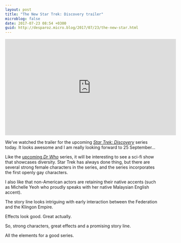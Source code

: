 ```yaml
---
layout: post
title: "The New Star Trek: Discovery trailer"
microblog: false
date: 2017-07-23 08:54 +0300
guid: http://desparoz.micro.blog/2017/07/23/the-new-star.html
---
```

<iframe src="https://www.youtube.com/embed/oWnYtyNKPsA" width="560" height="315" frameborder="0" allowfullscreen="allowfullscreen"></iframe>

We’ve watched the trailer for the upcoming <a href="https://en.wikipedia.org/wiki/Star_Trek:_Discovery"><em>Star Trek: Discovery</em></a> series today. It looks awesome and I am really looking forward to 25 September…

Like the <a href="http://www.desparoz.com/2017/07/18/8987/">upcoming <em>Dr Who</em></a> series, it will be interesting to see a sci-fi show that showcases diversity. Star Trek has always done thing, but there are several strong female characters in the series, and the series incorporates the first openly gay characters.

I also like that non-American actors are retaining their native accents (such as Michelle Yeoh who proudly speaks with her native Malaysian English accent).

The story line looks intriguing with early interaction between the Federation and the Klingon Empire.

Effects look good. Great actually.

So, strong characters, great effects and a promising story line.

All the elements for a good series.

